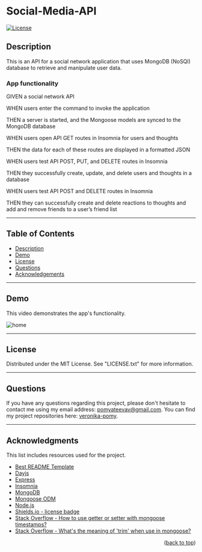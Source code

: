 # Social-Media-API

[![License][license-shield]][license-url]

## Description

This is an API for a social network application that uses MongoDB (NoSQl) database to retrieve and manipulate user data.

### App functionality

GIVEN a social network API

WHEN users enter the command to invoke the application

THEN a server is started, and the Mongoose models are synced to the MongoDB database

WHEN users open API GET routes in Insomnia for users and thoughts

THEN the data for each of these routes are displayed in a formatted JSON

WHEN users test API POST, PUT, and DELETE routes in Insomnia

THEN they successfully create, update, and delete users and thoughts in a database

WHEN users test API POST and DELETE routes in Insomnia

THEN they can successfully create and delete reactions to thoughts and add and remove friends to a user’s friend list

---

## Table of Contents

  <ul>
    <li>
      <a href="#description">Description</a>
    </li>
    <li>
      <a href="#demo">Demo</a>
    </li>
    <li>
        <a href="#license">License</a>
    </li>
    <li>
        <a href="#questions">Questions</a>
    </li>
    <li>
        <a href="#acknowledgments">Acknowledgements</a>
    </li>
  </ul>

---

## Demo

This video demonstrates the app's functionality.

![home](./assets/video/)

---

## License

Distributed under the MIT License. See "LICENSE.txt" for more information.

---

## Questions

If you have any questions regarding this project, please don't hesitate to contact me using my email address: pomyateevav@gmail.com. You can find my project repositories here: [veronika-pomy](https://github.com/veronika-pomy?tab=repositories).

---

## Acknowledgments

This list includes resources used for the project.

- [Best README Template](https://github.com/othneildrew/Best-README-Template/blob/master/README.md)
- [Dayjs](https://www.npmjs.com/package/dayjs)
- [Express](https://expressjs.com/)
- [Insomnia](https://insomnia.rest/)
- [MongoDB](https://www.mongodb.com/)
- [Mongoose ODM](https://mongoosejs.com/)
- [Node.js](https://nodejs.org/en/)
- [Shields.io - license badge](https://shields.io/)
- [Stack Overflow - How to use getter or setter with mongoose timestamps?](https://stackoverflow.com/questions/70724966/how-to-use-getter-or-setter-with-mongoose-timestamps)
- [Stack Overflow - What's the meaning of 'trim' when use in mongoose?](https://stackoverflow.com/questions/20766360/whats-the-meaning-of-trim-when-use-in-mongoose)

<p align="right">(<a href="#social-media-api">back to top</a>)</p>

[license-shield]: https://img.shields.io/badge/license-MIT-blue?style=for-the-badge
[license-url]: https://github.com/veronika-pomy/Social-Network-API/blob/main/LICENSE
